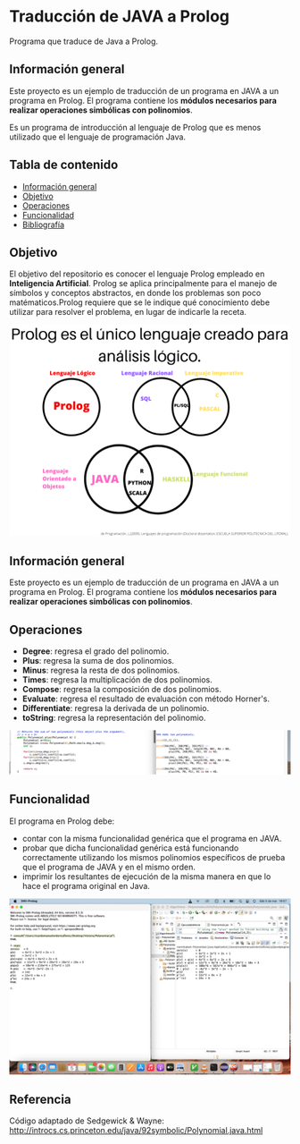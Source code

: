 # Traducción de JAVA a Prolog
Programa que traduce de Java a Prolog.

## Información general
Este proyecto es un ejemplo de traducción de un programa en JAVA a un programa en Prolog. El programa contiene los **módulos necesarios para realizar operaciones simbólicas con polinomios**.

Es un programa de introducción al lenguaje de Prolog que es menos utilizado que el lenguaje de programación Java.

## Tabla de contenido

- [Información general](#información-general)
- [Objetivo](#Objetivo)
- [Operaciones](#operaciones) 
- [Funcionalidad](#Funcionalidad)
- [Bibliografía](#bibliografía)

## Objetivo

El objetivo del repositorio es conocer el lenguaje Prolog empleado en **Inteligencia Artificial**. Prolog se aplica principalmente para el manejo de símbolos y conceptos abstractos, en donde los problemas son poco matématicos.Prolog requiere que se le indique qué conocimiento debe utilizar para resolver el problema, en lugar de indicarle la receta. 


![Upload diagrama](https://github.com/victoriaordoricapardo/Traduccion-de-Java-a-Prolog/blob/master/DiagramaLenguajes.png)


## Información general

Este proyecto es un ejemplo de traducción de un programa en JAVA a un programa en Prolog. El programa contiene los **módulos necesarios para realizar operaciones simbólicas con polinomios**.


## Operaciones

- **Degree**: regresa el grado del polinomio.
- **Plus**: regresa la suma de dos polinomios.
- **Minus**: regresa la resta de dos polinomios.
- **Times**: regresa la multiplicación de dos polinomios.
- **Compose**: regresa la composición de dos polinomios.
- **Evaluate**: regresa el resultado de evaluación con método Horner's.
- **Differentiate**: regresa la derivada de un polinomio.
- **toString**: regresa la representación del polinomio.

![Upload comparación](https://github.com/victoriaordoricapardo/Traduccion-de-Java-a-Prolog/blob/master/plus.png)



## Funcionalidad
El programa en Prolog debe:
- contar con la misma funcionalidad genérica que el programa en JAVA.
- probar que dicha funcionalidad genérica está funcionando correctamente utilizando los mismos polinomios específicos de prueba que el programa de JAVA y en el mismo orden.
- imprimir los resultantes de ejecución de la misma manera en que lo hace el programa original en Java.

![Upload comparación](https://github.com/victoriaordoricapardo/Traduccion-de-Java-a-Prolog/blob/master/fotoComparación.png)

## Referencia
Código adaptado de Sedgewick & Wayne: http://introcs.cs.princeton.edu/java/92symbolic/Polynomial.java.html


